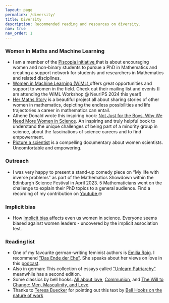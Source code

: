 ```yaml
---
layout: page
permalink: /diversity/
title: Diversity
description: Recommended reading and resources on diversity.
nav: true
nav_order: 1
---
```



### Women in Maths and Machine Learning
- I am a member of the <a href="https://piscopia.co.uk/">Piscopia initiative </a> that is about encouraging women and non-binary students to pursue a PhD in Mathematics and creating a support network for students and researchers in Mathematics and related disciplines.
- <a href="https://www.wiml.org/>"> Women in Machine Learning (WiML) </a> offers great opportunities and support to women in the field. Check out their mailing list and events (I am attending the WiML Workshop @ NeurIPS 2024 this year!)
- <a href="https://hermathsstory.eu/">Her Maths Story</a> is a beautiful project all about sharing stories of other women in mathematics, depicting the endless possibilities and life trajectories a career in mathematics can entail.
- Athene Donald wrote this inspiring book: <a href="https://global.oup.com/academic/product/not-just-for-the-boys-9780192893406?cc=gb&lang=en&"> Not Just for the Boys.
Why We Need More Women in Science</a>. An inspiring and truly helpful book to understand the unique challenges of being part of a minority group in science, about the fascinations of science careers and to find empowerment.
- <a href="https://www.pictureascientist.com/"> Picture a scientist</a> is a compelling documentary about women scientists. Uncomfortable and empowering.

### Outreach
- I was very happy to present a stand-up comedy piece on “My life with inverse problems” as part of the Mathematics Showdown within the Edinburgh Science Festival in April 2023. 5 Mathematicians went on the challenge to explain their PhD topics to a general audience. Find a recording of my contribution on <a href="https://youtu.be/3X-fzkVcJyk"> Youtube </a> 🤓



### Implicit bias
- How <a href="https://www.aauw.org/resources/article/iat/">implicit bias </a> affects even us women in science. Everyone seems biased against women leaders - uncovered by the implicit association test.

### Reading list
- One of my favourite german-writing feminist authors is <a href="https://www.instagram.com/emiliazenzile/">Emilia Roig</a>. I recommend <a href="https://www.ullstein.de/werke/das-ende-der-ehe/hardcover/9783550202285">"Das Ende der Ehe"</a>. She speaks about her views on love in this <a href="https://chezmamapoule.com/emilia-roig-liebe/">podcast</a>.
- Also in german: This collection of essays called <a href="https://www.goodreads.com/book/show/61379879-unlearn-patriarchy">"Unlearn Patriarchy"</a> meanwhile has a second edition.
- Some classics by bell hooks: <a href="https://www.goodreads.com/book/show/17607.All_About_Love">All about love</a>, <a href="https://www.goodreads.com/book/show/32886.Communion">Communion</a>, and <a href="https://bellhooksbooks.com/product/the-will-to-change/">The Will to Change: Men, Masculinity, and Love</a>. 
- Thanks to <a href="https://www.instagram.com/fraeulein_tessa/">Teresa Buecker</a> for pointing out this text by <a href="https://drive.google.com/file/d/1ntzxq0e9yT1_Ni5KBdyIiByIVfhavIW_/view?usp=sharing">Bell Hooks on the nature of work</a>
